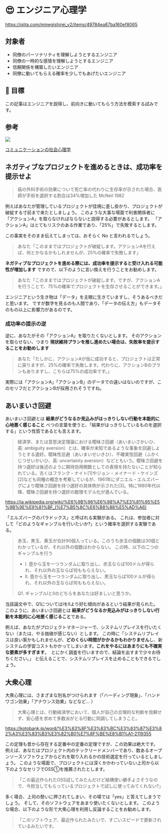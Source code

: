 <!--
title:   エンジニアを説得する技術 その2
tags:    コミュニケーション,チームビルディング,チーム開発
id:      b0619b2f2ec8af355d6e
private: false
-->






# 😍 エンジニア心理学

https://qiita.com/minegishirei_v2/items/49784ea87ba160ef8065

## 対象者

- 同僚のパーソナリティを理解しようとするエンジニア
- 同僚の一時的な感情を理解しようとするエンジニア
- 信頼関係を構築したいエンジニア
- 同僚に動いてもらえる確率を少しでもあげたいエンジニア

## 🏁 目標

この記事はエンジニアを説得し、前向きに動いてもらう方法を模索する試みです。


## 参考

<img src="https://hondana-image.s3.amazonaws.com/book/image/10031203/normal_5d3d658e-9c48-4c6f-978c-50ce962d448d.jpg">

[コミュニケーションの社会心理学](https://www.nakanishiya.co.jp/book/b10031203.html)





## ネガティブなプロジェクトを進めるときは、成功率を提示せよ

> 癌の外科手術の効果について死亡率の代わりに生存率が示された場合、医師が手術を選択する割合は34%増加した
> McNeil 1982

例えばあなたが管理しているプロジェクトが佳境に差し掛かり、プロジェクトが破綻する寸前まで来たとしましょう。
このような大事な場面で利害関係者に「アクションA」を取らなければならないと説得する必要があるとします。
「アクションA」はとてもリスクのある作業であり、「25%」で失敗するとします。

この事実をそのまま伝えてしまっては、おそらく No と言われるでしょう。

> あなた「このままではプロジェクトが破綻します。アクションAを行えば、何とかなるかもしれませんが、25%の確率で失敗します」

**ネガティブなプロジェクトを進める際には、成功率を提示すると受け入れる可能性が増加します**
ですので、以下のように言い換えを行うことをお勧めします。

> あなた「このままではプロジェクトが破綻します。ですが、アクションAを行うことで、75%の確率でプロジェクトを生存させることができます。」

エンジニアという生き物は「データ」を主眼に生きていますし、そうあるべきだと思います。
ですが数字を見るのも人間であり、「データの伝え方」もデータそのもの以上に影響力があるのです。

### 成功率の提示の逆

逆に、あなたがその「アクションA」を取りたくないとします。
そのアクションを取らせない、つまり **現状維持プランを推し進めたい場合は、失敗率を提示することをお勧めします**

> あなた「たしかに、アクションAが仮に成功すると、プロジェクトは正常に戻りますが、25%の確率で失敗します。代わりに、アクションBのプランもありますし、こちらは75%の成功率です。」

実際には「アクションA」「アクションB」のデータでの違いはないのですが、このセリフだとアクションBが採用されそうですね。



## あいまいさ回避

あいまいさ回避とは **結果がどうなるか見込みがはっきりしない行動を本能的に心地悪く感じること**
べつの言葉を使うと、「結果がはっきりしているものを選択する」という性質であるとも言えます。

> 経済学、または意思決定理論における曖昧さ回避（あいまいさかいひ、英: ambiguity aversion）とは、確率が未知であるような事象を回避しようとする選好。曖昧性忌避（あいまいせいきひ）、不確実性回避（ふかくじつせいかいひ、英: uncertainty aversion）などともいう。曖昧さ回避を持つ選好は後述のように期待効用関数としての表現を持たないことが知られている。古くはフランク・ナイト[1]やジョン・メイナード・ケインズ[2]なども同種の概念を考察しているが、1961年にダニエル・エルズバーグにより曖昧さ回避を持つ選好の具体例が示された[3]。特に1980年代以降、曖昧さ回避を持つ選好の数理モデル化が進んでいる。

https://ja.wikipedia.org/wiki/%E6%9B%96%E6%98%A7%E3%81%95%E5%9B%9E%E9%81%BF_(%E7%B5%8C%E6%B8%88%E5%AD%A6)

「エルズバーグのパラドックス」と呼ばれる実験がある。
これは、参加者に対して「どのようなギャンブルを行いたいか?」という確率を選択する実験である。

> 赤玉、黒玉、黄玉が合計90個入っている。このうち赤玉の個数は30個とわかっているが、それ以外の個数はわからない。
> この時、以下の二つのギャンブルを行う
>
> - I. 壺から玉を一つランダムに取り出し、赤玉ならば100ドルが得られ、それ以外の玉ならば何ももらえない。
> - II. 壺から玉を一つランダムに取り出し、黒玉ならば100ドルが得られ、それ以外の玉ならば何ももらえない。
>
> Q1. ギャンブルIとIIのどちらをあなたは好ましいと思うか。

当該論文中で、Q1についてはIをIIより好む傾向があるという結果が見られた。
このように、あいまいさ回避とは **結果がどうなるか見込みがはっきりしない行動を本能的に心地悪く感じること**である。

例えば、あなたがプロジェクトマネージャーで、システムリプレイスを行いたくない（または、やる価値が感じない）とします。
この時に「システムリプレイスは良い案かもしれませんが、**どのくらい時間がかかるかもわかりません**し、新システムの学習コストもかかってしまいます。**これをやるにはあまりにも不確実な要素が多すぎます**。　とにかく調査を行いますので、結論を出すまで少々お待ちください。」
と伝えることで、システムリプレイスを止めることもできるでしょう。





## 大衆心理

大衆心理には、さまざまな別名がつけられます（「ハーディング現象」、「ハンドワゴン効果」「アナウンス効果」などなど... ）

> 大衆心理とは、行動経済学において、個人が自己の合理的な判断を信頼せず、安心感を求めて多数派がとる行動に同調してしまうこと。

https://kotobank.jp/word/%E3%83%8F%E3%83%BC%E3%83%87%E3%82%A3%E3%83%B3%E3%82%B0%E7%8F%BE%E8%B1%A1-2119355

この定理も昔から存在する定番中の定番の定理ですが、この効果は絶大です。
例えば、あなたはプロジェクト内のテックリードメンバーであり、数あるオープンソースソフトウェアからどれを取り入れるかの技術選定を行っているとしましょう。
このような場面で、プロジェクトには深くかかわっていない上司から以下のようなセリフでOSS①を推薦されたとします。

> 「この最近作られたOSS試してみたんだけど結構使い勝手よさそうなので、今担当してもらっているプロジェクトで試しに使ってみてくれない?」

多く場合、上司の勢いに押されてしまい、その場では「yes」と答えてしまうでしょう。
そして、そのソフトウェアをあまり使いたくないとします。
このような場合、以下のような形で大衆心理を利用し反論することをお勧めします。

> 「このソフトウェア、最近作られたみたいで、すごいスピードで更新されているみたいです。




















